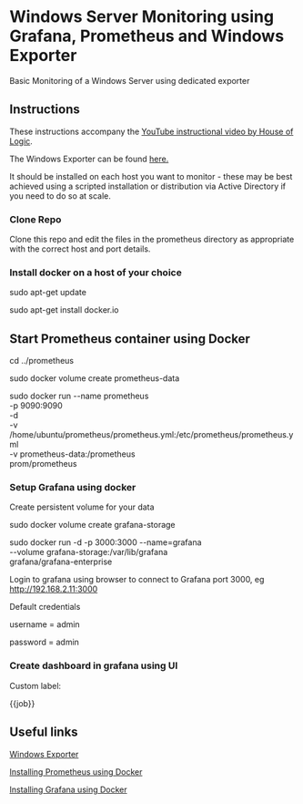 # Windows Server Monitoring using Grafana, Prometheus and Windows Exporter

Basic Monitoring of a Windows Server using dedicated exporter

## Instructions
These instructions accompany the [YouTube instructional video by House of Logic](https://youtu.be/wS_X77aNQMk).

The Windows Exporter can be found [here.](https://github.com/prometheus-community/windows_exporter)

It should be installed on each host you want to monitor - these may be best achieved using a scripted installation or distribution via Active Directory if you need to do so at scale.

### Clone Repo

Clone this repo and edit the files in the prometheus directory as appropriate with the correct host and port details.

### Install docker on a host of your choice

sudo apt-get update

sudo apt-get install docker.io

## Start Prometheus container using Docker

cd ../prometheus

sudo docker volume create prometheus-data

sudo docker run --name prometheus \
    -p 9090:9090 \
    -d \
    -v /home/ubuntu/prometheus/prometheus.yml:/etc/prometheus/prometheus.yml \
    -v prometheus-data:/prometheus \
    prom/prometheus

### Setup Grafana using docker

Create persistent volume for your data

sudo docker volume create grafana-storage

sudo docker run -d -p 3000:3000 --name=grafana \
  --volume grafana-storage:/var/lib/grafana \
  grafana/grafana-enterprise

Login to grafana using browser to connect to Grafana port 3000, eg http://192.168.2.11:3000

Default credentials

username = admin

password = admin 

### Create dashboard in grafana using UI

Custom label:

{{job}}


## Useful links

[Windows Exporter](https://github.com/prometheus-community/windows_exporter)

[Installing Prometheus using Docker](https://prometheus.io/docs/prometheus/latest/installation/#using-docker)

[Installing Grafana using Docker](https://grafana.com/docs/grafana/latest/setup-grafana/installation/docker/#run-grafana-docker-image)
